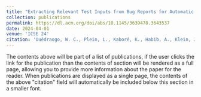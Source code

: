 ```yaml
---
title: "Extracting Relevant Test Inputs from Bug Reports for Automatic Test Case Generation"
collection: publications
permalink: https://dl.acm.org/doi/abs/10.1145/3639478.3643537
date: 2024-04-01
venue: 'ICSE 24'
citation: 'Ouédraogo, W. C., Plein, L., Kaboré, K., Habib, A., Klein, J., Lo, D., & Bissyande, T. F. (2024, April). Extracting Relevant Test Inputs from Bug Reports for Automatic Test Case Generation. In Proceedings of the 2024 IEEE/ACM 46th International Conference on Software Engineering: Companion Proceedings (pp. 406-407).'
---
```


The contents above will be part of a list of publications, if the user clicks the link for the publication than the contents of section will be rendered as a full page, allowing you to provide more information about the paper for the reader. When publications are displayed as a single page, the contents of the above "citation" field will automatically be included below this section in a smaller font.